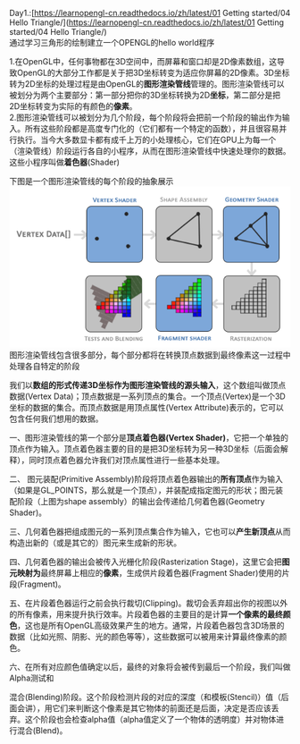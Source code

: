 Day1.:[https://learnopengl-cn.readthedocs.io/zh/latest/01 Getting started/04 Hello Triangle/](https://learnopengl-cn.readthedocs.io/zh/latest/01 Getting started/04 Hello Triangle/)  
通过学习三角形的绘制建立一个OPENGL的hello world程序

1.在OpenGL中，任何事物都在3D空间中，而屏幕和窗口却是2D像素数组，这导致OpenGL的大部分工作都是关于把3D坐标转变为适应你屏幕的2D像素。3D坐标转为2D坐标的处理过程是由OpenGL的**图形渲染管线**管理的。图形渲染管线可以被划分为两个主要部分：第一部分把你的3D坐标转换为2D**坐标**，第二部分是把2D坐标转变为实际的有颜色的**像素**。  
2.图形渲染管线可以被划分为几个阶段，每个阶段将会把前一个阶段的输出作为输入。所有这些阶段都是高度专门化的（它们都有一个特定的函数），并且很容易并行执行。当今大多数显卡都有成千上万的小处理核心，它们在GPU上为每一个（渲染管线）阶段运行各自的小程序，从而在图形渲染管线中快速处理你的数据。这些小程序叫做**着色器**\(Shader\)

下图是一个图形渲染管线的每个阶段的抽象展示  
![](/assets/pipeline.png)  
图形渲染管线包含很多部分，每个部分都将在转换顶点数据到最终像素这一过程中处理各自特定的阶段

我们以**数组的形式传递3D坐标作为图形渲染管线的源头输入**，这个数组叫做顶点数据\(Vertex Data\)；顶点数据是一系列顶点的集合。一个顶点\(Vertex\)是一个3D坐标的数据的集合。而顶点数据是用顶点属性\(Vertex Attribute\)表示的，它可以包含任何我们想用的数据。

一、图形渲染管线的第一个部分是**顶点着色器\(Vertex Shader\)**，它把一个单独的顶点作为输入。顶点着色器主要的目的是把3D坐标转为另一种3D坐标（后面会解释），同时顶点着色器允许我们对顶点属性进行一些基本处理。

二、  图元装配\(Primitive Assembly\)阶段将顶点着色器输出的**所有顶点**作为输入（如果是GL\_POINTS，那么就是一个顶点），并装配成指定图元的形状；图元装配阶段（上图为shape assembly）的输出会传递给几何着色器\(Geometry Shader\)。

三、几何着色器把组成图元的一系列顶点集合作为输入，它也可以**产生新顶点**从而构造出新的（或是其它的）图元来生成新的形状。

四、几何着色器的输出会被传入光栅化阶段\(Rasterization Stage\)，这里它会把**图元映射为**最终屏幕上相应的**像素**，生成供片段着色器\(Fragment Shader\)使用的片段\(Fragment\)。

五、在片段着色器运行之前会执行裁切\(Clipping\)。裁切会丢弃超出你的视图以外的所有像素，用来提升执行效率。片段着色器的主要目的是计算**一个像素的最终颜色**，这也是所有OpenGL高级效果产生的地方。通常，片段着色器包含3D场景的数据（比如光照、阴影、光的颜色等等），这些数据可以被用来计算最终像素的颜色。

六、在所有对应颜色值确定以后，最终的对象将会被传到最后一个阶段，我们叫做Alpha测试和

混合\(Blending\)阶段。这个阶段检测片段的对应的深度（和模板\(Stencil\)）值（后面会讲），用它们来判断这个像素是其它物体的前面还是后面，决定是否应该丢弃。这个阶段也会检查alpha值（alpha值定义了一个物体的透明度）并对物体进行混合\(Blend\)。

